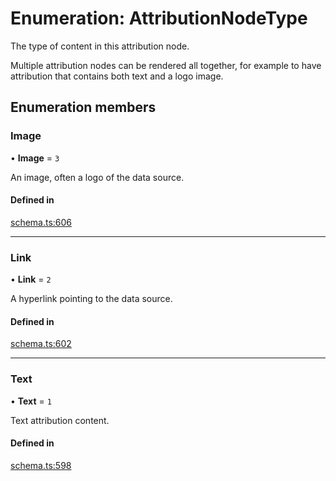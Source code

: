 # Enumeration: AttributionNodeType

The type of content in this attribution node.

Multiple attribution nodes can be rendered all together, for example to have
attribution that contains both text and a logo image.

## Enumeration members

### Image

• **Image** = `3`

An image, often a logo of the data source.

#### Defined in

[schema.ts:606](https://github.com/coda/packs-sdk/blob/main/schema.ts#L606)

___

### Link

• **Link** = `2`

A hyperlink pointing to the data source.

#### Defined in

[schema.ts:602](https://github.com/coda/packs-sdk/blob/main/schema.ts#L602)

___

### Text

• **Text** = `1`

Text attribution content.

#### Defined in

[schema.ts:598](https://github.com/coda/packs-sdk/blob/main/schema.ts#L598)
